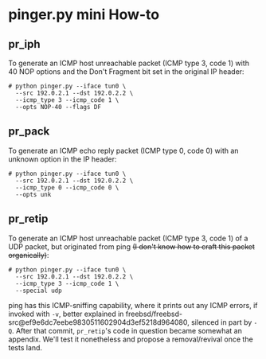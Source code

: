 # pinger.py mini How-to

## pr_iph

To generate an ICMP host unreachable packet (ICMP type 3, code 1) with
40 NOP options and the Don't Fragment bit set in the original IP header:

    # python pinger.py --iface tun0 \
      --src 192.0.2.1 --dst 192.0.2.2 \
      --icmp_type 3 --icmp_code 1 \
      --opts NOP-40 --flags DF

## pr_pack

To generate an ICMP echo reply packet (ICMP type 0, code 0) with an
unknown option in the IP header:

    # python pinger.py --iface tun0 \
      --src 192.0.2.1 --dst 192.0.2.2 \
      --icmp_type 0 --icmp_code 0 \
      --opts unk

## pr_retip

To generate an ICMP host unreachable packet (ICMP type 3, code 1) of a
UDP packet, but originated from ping ~~(I don't know how to craft this
packet organically)~~:

    # python pinger.py --iface tun0 \
      --src 192.0.2.1 --dst 192.0.2.2 \
      --icmp_type 3 --icmp_code 1 \
      --special udp

ping has this ICMP-sniffing capability, where it prints out any ICMP
errors, if invoked with `-v`, better explained in
freebsd/freebsd-src@ef9e6dc7eebe9830511602904d3ef5218d964080, silenced
in part by `-Q`.  After that commit, `pr_retip`'s code in question
became somewhat an appendix.  We'll test it nonetheless and propose a
removal/revival once the tests land.
